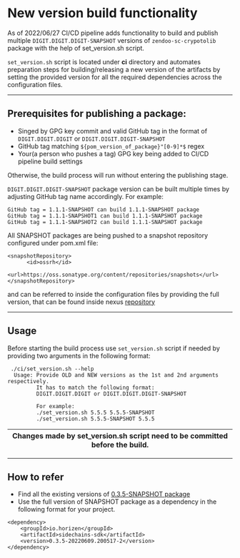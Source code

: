 # New version build functionality

As of 2022/06/27 CI/CD pipeline adds functionality to build and publish multiple `DIGIT.DIGIT.DIGIT-SNAPSHOT` versions of `zendoo-sc-crypotolib` package
with the help of set_version.sh script.

`set_version.sh` script is located under **ci** directory and automates preparation steps for building/releasing a new
version of the artifacts by setting the provided version for all the required dependencies across the configuration files.

---
## Prerequisites for publishing a package:
  - Singed by GPG key commit and valid GitHub tag in the format of `DIGIT.DIGIT.DIGIT` or `DIGIT.DIGIT.DIGIT-SNAPSHOT`
  - GitHub tag matching `${pom_version_of_package}"[0-9]*$` regex
  - Your(a person who pushes a tag) GPG key being added to CI/CD pipeline build settings

Otherwise, the build process will run without entering the publishing stage.

`DIGIT.DIGIT.DIGIT-SNAPSHOT` package version can be built multiple times by adjusting GitHub tag name accordingly. For example:
```
GitHub tag = 1.1.1-SNAPSHOT can build 1.1.1-SNAPSHOT package
GitHub tag = 1.1.1-SNAPSHOT1 can build 1.1.1-SNAPSHOT package
GitHub tag = 1.1.1-SNAPSHOT2 can build 1.1.1-SNAPSHOT package
```
All SNAPSHOT packages are being pushed to a snapshot repository configured under pom.xml file:
```
<snapshotRepository>
      <id>ossrh</id>
      <url>https://oss.sonatype.org/content/repositories/snapshots</url>
</snapshotRepository>
```
and can be referred to inside the configuration files by providing the full version, that can be found inside nexus [repository](https://oss.sonatype.org/content/repositories/snapshots/io/horizen/sidechains-sdk/)

---
## Usage
Before starting the build process use `set_version.sh` script if needed by providing two arguments in the following format:
```
 ./ci/set_version.sh --help
  Usage: Provide OLD and NEW versions as the 1st and 2nd arguments respectively.
         It has to match the following format:
         DIGIT.DIGIT.DIGIT or DIGIT.DIGIT.DIGIT-SNAPSHOT

         For example:
         ./set_version.sh 5.5.5 5.5.5-SNAPSHOT
         ./set_version.sh 5.5.5-SNAPSHOT 5.5.5
```
| Changes made by set_version.sh script need to be committed before the build. |
|------------------------------------------------------------------------------|

---
## How to refer
- Find all the existing versions of [0.3.5-SNAPSHOT package](https://oss.sonatype.org/content/repositories/snapshots/io/horizen/sidechains-sdk/0.3.5-SNAPSHOT/)
- Use the full version of SNAPSHOT package as a dependency in the following format for your project.
```
<dependency>
    <groupId>io.horizen</groupId>
    <artifactId>sidechains-sdk</artifactId>
    <version>0.3.5-20220609.200517-2</version>
</dependency>
```